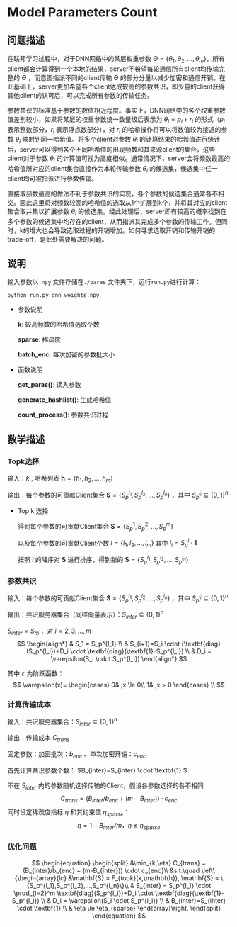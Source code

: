 # Model Parameters Count

## 问题描述

在联邦学习过程中，对于DNN网络中的某层权重参数 $\Theta=\{\theta_1,\theta_2,...,\theta_m\}$，所有client都会计算得到一个本地的结果，server不希望每轮通信所有client均传输完整的 $\Theta$ ，而意图指派不同的client传输 $\Theta$ 的部分分量以减少加密和通信开销。在此基础上，server更加希望各个client达成较高的参数共识，即少量的client获得其他client的认可后，可以完成所有参数的传输任务。

参数共识的标准基于参数的数值相近程度。事实上，DNN网络中的各个权重参数值差别较小，如果将某层的权重参数统一数量级后表示为 $\theta_i=p_i+r_i$ 的形式（$p_i$ 表示整数部分，$r_i$ 表示浮点数部分），对 $r_i$ 的哈希操作将可以将数值较为接近的参数 $\theta_i$ 映射到同一哈希值。将多个client对参数 $\theta_i$ 的计算结果的哈希值进行统计后，server可以得到各个不同哈希值的出现频数和其来源client的集合，这些client对于参数 $\theta_i$ 的计算值可视为高度相似。通常情况下，server会将频数最高的哈希值所对应的client集合直接作为本轮传输参数 $\theta_i$ 的候选集，候选集中任一client均可被指派进行参数传输。

直接取频数最高的做法不利于参数共识的实现，各个参数的候选集合通常各不相交。因此这里将对频数较高的哈希值的选取从1个扩展到k个，并将其对应的client集合取并集以扩展参数 $\theta_i$ 的候选集。经此处理后，server即有较高的概率找到在多个参数的候选集中均存在的client，从而指派其完成多个参数的传输工作。但同时，k的增大也会导致选取过程的开销增加。如何寻求选取开销和传输开销的trade-off，是此处需要解决的问题。

## 说明

输入参数以`.npy` 文件存储在`./paras` 文件夹下，运行`run.py`进行计算：

```shell
python run.py dnn_weights.npy
```

- 参数说明

  **k**: 较高频数的哈希值选取个数

  **sparse**: 稀疏度

  **batch_enc**: 每次加密的参数批大小

- 函数说明

  **get_paras()**: 读入参数

  **generate_hashlist()**: 生成哈希值

  **count_process()**: 参数共识过程

## 数学描述

### Topk选择

输入：$k$ , 哈希列表 $\mathbf{h} = \{h_1,h_2,...,h_m\}$

输出：每个参数的可贡献Client集合 $\mathbf{S} = \{S_p^{l_1},S_p^{l_2},...,S_p^{l_n}\}$ ，其中 $S_p^{l_i}\subseteq \{0,1\}^n$

- Top k 选择

  得到每个参数的可贡献Client集合 $\mathbf{S} = \{S_p^{1},S_p^{2},...,S_p^{m}\}$

  以及每个参数的可贡献Client个数 $l = \{l_1,l_2,...,l_m\}$  其中 $l_i = S_p^{i} \cdot \textbf{1}$ 

  按照 $l$ 的降序对 $\mathbf{S}$ 进行排序，得到新的 $\mathbf{S} = \{S_p^{l_1},S_p^{l_2},...,S_p^{l_n}\}$

### 参数共识

输入：每个参数的可贡献Client集合 $\mathbf{S} = \{S_p^{l_1},S_p^{l_2},...,S_p^{l_n}\}$ ，其中 $S_p^{l_i}\subseteq \{0,1\}^n$

输出：共识服务器集合（同样向量表示）：$S_{inter} \subseteq \{0,1\}^n$

$S_{inter}=S_m$ ，对 $i=2,3,..., m$
$$
\begin{align*}
& S_1 = S_p^{l_1} \\
& S_{i+1}=S_i \cdot (\textbf{diag}(S_p^{l_i})+D_i \cdot \textbf{diag}(\textbf{1}-S_p^{l_i}) \\
& D_i = \varepsilon(S_i \cdot S_p^{l_i})
\end{align*}
$$

其中 $\varepsilon$ 为阶跃函数：
$$
\varepsilon(x)=
\begin{cases}
0& ,x \le 0\\
1& ,x > 0
\end{cases} \\
$$

### 计算传输成本

输入：共识服务器集合：$S_{inter} \subseteq \{0,1\}^n$

输出：传输成本 $C_{trans}$

固定参数：加密批次：$b_{enc}$ 、单次加密开销：$c_{enc}$ 

首先计算共识参数个数： $B_{inter}=S_{inter} \cdot \textbf{1} $

不在 $S_{inter}$ 内的参数随机选择传输的Client，假设各参数选择的各不相同
$$
C_{trans} = (B_{inter}/b_{enc} + (m-B_{inter})) \cdot c_{enc}
$$
同时设定稀疏度指标 $\eta$ 和其约束值 $\eta_{sparse}$：
$$
\eta = 1 - B_{inter}/m ， \eta \le \eta_{sparse}
$$

### 优化问题

$$
\begin{equation}
\begin{split}
&\min_{k,\eta} C_{trans} = (B_{inter}/b_{enc} + (m-B_{inter})) \cdot c_{enc}\\
&s.t.\quad  \left\{\begin{array}{lc}
 &\mathbf{S} = F_{topk}(k,\mathbf{h}), \mathbf{S} = \{S_p^{l_1},S_p^{l_2},...,S_p^{l_n}\}\\
& S_{inter} = S_p^{l_1} \cdot \prod_{i=2}^m \textbf{diag}(S_p^{l_i})+D_i \cdot \textbf{diag}(\textbf{1}-S_p^{l_i}) \\
& D_i = \varepsilon(S_i \cdot S_p^{l_i}) \\
& B_{inter}=S_{inter} \cdot \textbf{1} \\
& \eta \le \eta_{sparse}
\end{array}\right.
\end{split}
\end{equation}
$$

